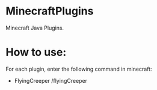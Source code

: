 # MinecraftPlugins
Minecraft Java Plugins.
# How to use:
For each plugin, enter the following command in minecraft:
* FlyingCreeper
/flyingCreeper
